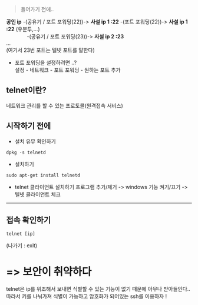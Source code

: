 >들어가기 전에..

**공인 ip** -(공유기 / 포트 포워딩(22))-> **사설 ip 1 :22** -(포트 포워딩(22))-> **사설 ip 1 :22** (우분투,...)   
　　　　-(공유기 / 포트 포워딩(23))-> **사설 ip 2 :23**   
                                          ...  
(여기서 23번 포트는 텔넷 포트를 말한다)
   
+ 포트 포워딩을 설정하려면 ..?  
설정 - 네트워크 - 포트 포워딩 - 원하는 포트 추가


## telnet이란?
네트워크 관리를 할 수 있는 프로토콜(원격접속 서비스)

## 시작하기 전에
+ 설치 유무 확인하기  
```
dpkg -s telnetd
```
+ 설치하기
```
sudo apt-get install telnetd
```
+ telnet 클라이언트 설치하기
프로그램 추가/제거 -> windows 기능 켜기/끄기 -> 텔넷 클라이언트 체크

-------------

## 접속 확인하기
```
telnet [ip]
```
(나가기 : exit)


# => 보안이 취약하다
telnet은 ip를 위조해서 보내면 식별할 수 있는 기능이 없기 때문에 아무나 받아들인다..    
따라서 키를 나눠가져 식별이 가능하고 암호화가 되어있는 ssh를 이용하자 !  
